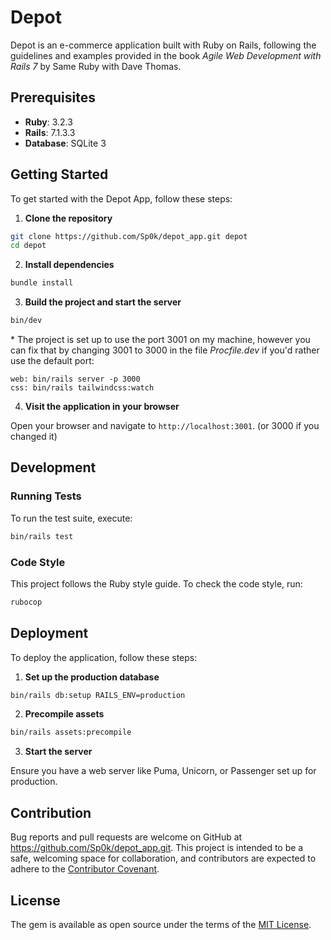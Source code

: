 # Depot
Depot is an e-commerce application built with Ruby on Rails, following the guidelines and examples provided in the book *Agile Web Development with Rails 7* by Same Ruby with Dave Thomas.

## Prerequisites
- **Ruby**: 3.2.3
- **Rails**: 7.1.3.3
- **Database**: SQLite 3

## Getting Started
To get started with the Depot App, follow these steps:

1. **Clone the repository**

```sh
git clone https://github.com/Sp0k/depot_app.git depot
cd depot
```

2. **Install dependencies**

```sh
bundle install
```

3. **Build the project and start the server**

```sh
bin/dev
```

\* The project is set up to use the port 3001 on my machine, however you can fix that by changing 3001 to 3000 in the file *Procfile.dev* if you'd rather use the default port:

```dev
web: bin/rails server -p 3000
css: bin/rails tailwindcss:watch
```

4. **Visit the application in your browser**

Open your browser and navigate to `http://localhost:3001`. (or 3000 if you changed it)

## Development
### Running Tests
To run the test suite, execute:

```sh
bin/rails test
```

### Code Style
This project follows the Ruby style guide. To check the code style, run:

```sh
rubocop
```

## Deployment
To deploy the application, follow these steps:
1. **Set up the production database**

```sh
bin/rails db:setup RAILS_ENV=production
```

2. **Precompile assets**

```sh
bin/rails assets:precompile
```

3. **Start the server**

Ensure you have a web server like Puma, Unicorn, or Passenger set up for production.

## Contribution
Bug reports and pull requests are welcome on GitHub at https://github.com/Sp0k/depot_app.git. This project is intended to be a safe, welcoming space for collaboration, and contributors are expected to adhere to the [Contributor Covenant](https://www.contributor-covenant.org/).

## License
The gem is available as open source under the terms of the [MIT License](LICENSE).